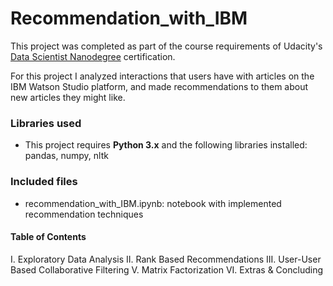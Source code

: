 # Recommendation_with_IBM

This project was completed as part of the course requirements of Udacity's [Data Scientist Nanodegree](https://www.udacity.com/course/data-scientist-nanodegree--nd025) certification.

For this project I analyzed interactions that users have with articles on the IBM Watson Studio platform, and made recommendations to them about new articles they might like. 

### Libraries used
* This project requires **Python 3.x** and the following libraries installed:
pandas, numpy, nltk

### Included files
* recommendation_with_IBM.ipynb: notebook with implemented recommendation techniques
#### Table of Contents
I. Exploratory Data Analysis
II. Rank Based Recommendations
III. User-User Based Collaborative Filtering
V. Matrix Factorization
VI. Extras & Concluding
